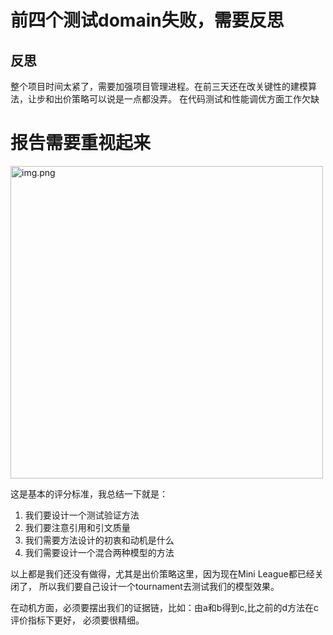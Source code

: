# 前四个测试domain失败，需要反思

## 反思
整个项目时间太紧了，需要加强项目管理进程。在前三天还在改关键性的建模算法，让步和出价策略可以说是一点都没弄。
在代码测试和性能调优方面工作欠缺

# 报告需要重视起来
<img alt="img.png" height="500" src="/Users/hewenyu/Desktop/Intelligent Agent/Labs/Group17/src/img.png" width="500"/>

这是基本的评分标准，我总结一下就是：

1. 我们要设计一个测试验证方法
2. 我们要注意引用和引文质量
3. 我们需要方法设计的初衷和动机是什么
4. 我们需要设计一个混合两种模型的方法

以上都是我们还没有做得，尤其是出价策略这里，因为现在Mini League都已经关闭了，
所以我们要自己设计一个tournament去测试我们的模型效果。

在动机方面，必须要摆出我们的证据链，比如：由a和b得到c,比之前的d方法在c评价指标下更好，
必须要很精细。